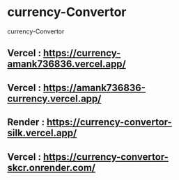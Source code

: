 # currency-Convertor
 currency-Convertor <br>
 
 ## Vercel : https://currency-amank736836.vercel.app/
 ## Vercel : https://amank736836-currency.vercel.app/
 ## Render : https://currency-convertor-silk.vercel.app/
 ## Vercel : https://currency-convertor-skcr.onrender.com/
